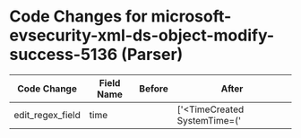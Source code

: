 # Code Changes for microsoft-evsecurity-xml-ds-object-modify-success-5136 (Parser)

| Code Change | Field Name | Before | After |
|-------------|------------|--------|-------|
| edit_regex_field | time |  | ['<TimeCreated SystemTime=(\'|")({time}\d\d\d\d-\d\d-\d\dT\d\d:\d\d:\d\d\.\d\d\d\d\d\d\d\d\dZ)', '<TimeCreated SystemTime\\*=(\'|")({time}\d{4}-\d\d-\d\dT\d\d:\d\d:\d\d\.\d\d\d)\d*Z(\'|")/>'] |